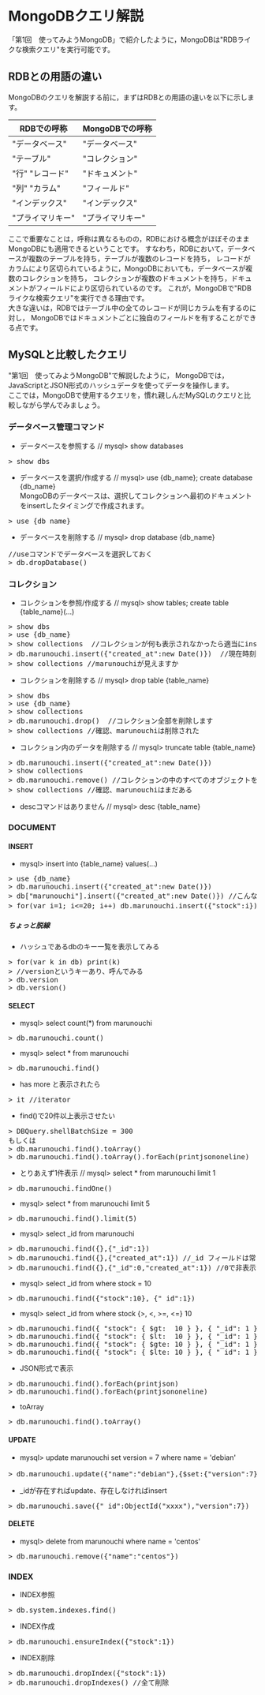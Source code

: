 MongoDBクエリ解説
=====

「第1回　使ってみようMongoDB」で紹介したように，MongoDBは"RDBライクな検索クエリ"を実行可能です。

## RDBとの用語の違い

MongoDBのクエリを解説する前に，まずはRDBとの用語の違いを以下に示します。

RDBでの呼称               |  MongoDBでの呼称
--------------------------|---------
"データベース"            | "データベース"
"テーブル"                | "コレクション"
"行" "レコード"           | "ドキュメント"
"列" "カラム"             | "フィールド"
"インデックス"            | "インデックス"
"プライマリキー"          |  "プライマリキー"

ここで重要なことは，呼称は異なるものの，RDBにおける概念がほぼそのままMongoDBにも適用できるということです。
すなわち，RDBにおいて，データベースが複数のテーブルを持ち，テーブルが複数のレコードを持ち，
レコードがカラムにより区切られているように，MongoDBにおいても，データベースが複数のコレクションを持ち，
コレクションが複数のドキュメントを持ち，ドキュメントがフィールドにより区切られているのです。
これが，MongoDBで"RDBライクな検索クエリ"を実行できる理由です。  
大きな違いは，RDBではテーブル中の全てのレコードが同じカラムを有するのに対し，
MongoDBではドキュメントごとに独自のフィールドを有することができる点です。


## MySQLと比較したクエリ

"第1回　使ってみようMongoDB"で解説したように，
MongoDBでは，JavaScriptとJSON形式のハッシュデータを使ってデータを操作します。  
ここでは，MongoDBで使用するクエリを，慣れ親しんだMySQLのクエリと比較しながら学んでみましょう。  

### データベース管理コマンド
* データベースを参照する // mysql> show databases
<pre>
> show dbs
</pre>

* データベースを選択/作成する // mysql> use {db_name}; create database {db_name}  
MongoDBのデータベースは、選択してコレクションへ最初のドキュメントをinsertしたタイミングで作成されます。
<pre>
> use {db_name}
</pre>

* データベースを削除する // mysql> drop database {db_name}
<pre>
//useコマンドでデータベースを選択しておく    
> db.dropDatabase()
</pre>

### コレクション
* コレクションを参照/作成する // mysql> show tables; create table {table_name}(...)
<pre>
> show dbs  
> use {db_name}  
> show collections  //コレクションが何も表示されなかったら適当にinsertする  
> db.marunouchi.insert({"created_at":new Date()})  //現在時刻をinsert  
> show collections //marunouchiが見えますか
</pre>

* コレクションを削除する // mysql> drop table {table_name}
<pre>
> show dbs  
> use {db_name}  
> show collections  
> db.marunouchi.drop()  //コレクション全部を削除します  
> show collections //確認、marunouchiは削除された  
</pre>

* コレクション内のデータを削除する // mysql> truncate table {table_name}
<pre>
> db.marunouchi.insert({"created_at":new Date()})  
> show collections  
> db.marunouchi.remove() //コレクションの中のすべてのオブジェクトを削除します  
> show collections //確認、marunouchiはまだある  
</pre>

* descコマンドはありません // mysql> desc {table_name}

### DOCUMENT
#### INSERT
* mysql> insert into {table_name} values(...)
<pre>
> use {db_name}
> db.marunouchi.insert({"created_at":new Date()})
> db["marunouchi"].insert({"created_at":new Date()}) //こんな書き方もできます 
> for(var i=1; i<=20; i++) db.marunouchi.insert({"stock":i}) //for文も使えます
</pre>


##### ちょっと脱線 
* ハッシュであるdbのキー一覧を表示してみる
<pre>
> for(var k in db) print(k)
> //versionというキーあり、呼んでみる
> db.version
> db.version()
</pre>


#### SELECT
* mysql> select count(*) from marunouchi
<pre>
> db.marunouchi.count()
</pre>

* mysql> select * from marunouchi
<pre>
> db.marunouchi.find()
</pre>

* has more と表示されたら
<pre>
> it //iterator
</pre>

* find()で20件以上表示させたい
<pre>
> DBQuery.shellBatchSize = 300  
もしくは  
> db.marunouchi.find().toArray()  
> db.marunouchi.find().toArray().forEach(printjsononeline)  
</pre>


* とりあえず1件表示 // mysql> select * from marunouchi limit 1
<pre>
> db.marunouchi.findOne()
</pre>

* mysql> select * from marunouchi limit 5
<pre>
> db.marunouchi.find().limit(5)
</pre>

* mysql> select _id from marunouchi
<pre>
> db.marunouchi.find({},{"_id":1})  
> db.marunouchi.find({},{"created_at":1}) //_id フィールドは常に表示される  
> db.marunouchi.find({},{"_id":0,"created_at":1}) //0で非表示に  
</pre>

* mysql> select _id from where stock = 10
<pre>
> db.marunouchi.find({"stock":10}, {"_id":1})  
</pre>

* mysql> select _id from where stock {>, <, >=, <=} 10
<pre>
> db.marunouchi.find({ "stock": { $gt:  10 } }, { "_id": 1 })
> db.marunouchi.find({ "stock": { $lt:  10 } }, { "_id": 1 })
> db.marunouchi.find({ "stock": { $gte: 10 } }, { "_id": 1 })
> db.marunouchi.find({ "stock": { $lte: 10 } }, { "_id": 1 })
</pre>

* JSON形式で表示
<pre>
> db.marunouchi.find().forEach(printjson)  
> db.marunouchi.find().forEach(printjsononeline)  
</pre>

* toArray
<pre>
> db.marunouchi.find().toArray()
</pre>

#### UPDATE
* mysql> update marunouchi set version = 7 where name = 'debian'
<pre>
> db.marunouchi.update({"name":"debian"},{$set:{"version":7}}) //$setがないと他のフィールドが消えてしまうので注意
</pre>

* _idが存在すればupdate、存在しなければinsert
<pre>
> db.marunouchi.save({"_id":ObjectId("xxxx"),"version":7})
</pre>

#### DELETE
* mysql> delete from marunouchi where name = 'centos'
<pre>
> db.marunouchi.remove({"name":"centos"})
</pre>

### INDEX
* INDEX参照
<pre>
> db.system.indexes.find()
</pre>

* INDEX作成
<pre>
> db.marunouchi.ensureIndex({"stock":1})
</pre>

* INDEX削除
<pre>
> db.marunouchi.dropIndex({"stock":1})  
> db.marunouchi.dropIndexes() //全て削除  
</pre>






